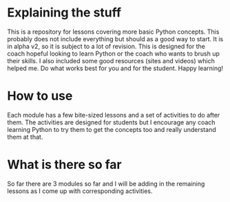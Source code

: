 # Explaining the stuff
This is a repository for lessons covering more basic Python concepts. This probably does not include everything but should as a good way to start. It is in alpha v2, so it is subject to a lot of revision. This is designed for the coach hopeful looking to learn Python or the coach who wants to brush up their skills. I also included some good resources (sites and videos) which helped me. Do what works best for you and for the student. Happy learning!

# How to use
Each module has a few bite-sized lessons and a set of activities to do after them. The activities are designed for students but I encourage any coach learning Python to try them to get the concepts too and really understand them at that. 

# What is there so far
So far there are 3 modules so far and I will be adding in the remaining lessons as I come up with corresponding activities.
